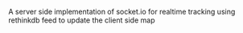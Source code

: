A server side implementation of socket.io for realtime tracking using rethinkdb feed to update the client side map

